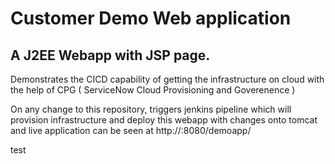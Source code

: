 # Customer Demo Web application
## A J2EE Webapp with JSP page.
Demonstrates the CICD capability of getting the infrastructure on cloud with the help of CPG ( ServiceNow Cloud Provisioning and Goverenence )

On any change to this repository, triggers jenkins pipeline which will provision infrastructure and deploy this webapp with changes onto tomcat and live application can be seen at
http://<public IP>:8080/demoapp/

test
